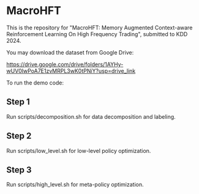 # MacroHFT
This is the repository for "MacroHFT: Memory Augmented Context-aware Reinforcement Learning On High Frequency Trading", submitted to KDD 2024.

You may download the dataset from Google Drive:

https://drive.google.com/drive/folders/1AYHy-wUV0IwPoA7E1zvMRPL3wK0tPNiY?usp=drive_link

To run the demo code:
## Step 1
Run scripts/decomposition.sh for data decomposition and labeling. 
## Step 2
Run scripts/low_level.sh for low-level policy optimization. 
## Step 3
Run scripts/high_level.sh for meta-policy optimization. 
